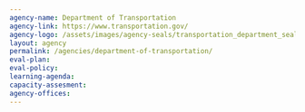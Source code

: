 ```yaml
---
agency-name: Department of Transportation
agency-link: https://www.transportation.gov/
agency-logo: /assets/images/agency-seals/transportation_department_seal.png
layout: agency
permalink: /agencies/department-of-transportation/
eval-plan:
eval-policy:
learning-agenda:
capacity-assesment:
agency-offices:
---
```

